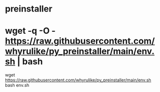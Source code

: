 # preinstaller
# wget -q -O - https://raw.githubusercontent.com/whyrulike/py_preinstaller/main/env.sh | bash 

wget https://raw.githubusercontent.com/whyrulike/py_preinstaller/main/env.sh
bash env.sh
